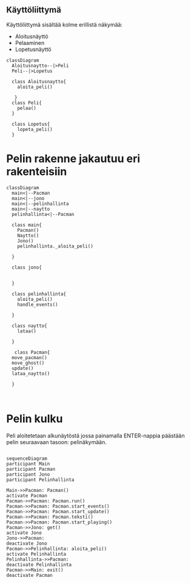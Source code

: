## Käyttöliittymä

Käyttöliittymä sisältää kolme erillistä näkymää:

- Aloitusnäyttö
- Pelaaminen
- Lopetusnäyttö

```mermaid
classDiagram
  Aloitusnaytto--|>Peli
  Peli--|>Lopetus
  
  class Aloitusnaytto{
    aloita_peli()
    
   }
  class Peli{
    pelaa()
  }
  
  class Lopetus{
    lopeta_peli()
  }
```

# Pelin rakenne jakautuu eri rakenteisiin

```mermaid
classDiagram
  main<|--Pacman
  main<|--jono
  main<|--pelinhallinta
  main<|--naytto
  pelinhallinta<|--Pacman

  class main{
    Pacman()
    Naytto()
    Jono()
    pelinhallinta._aloita_peli()

  }

  class jono{
    

  }

  class pelinhallinta{
    aloita_peli()
    handle_events()

  }

  class naytto{
    lataa()

  }

   class Pacman{
  move_pacman()
  move_ghost()
  update()
  lataa_naytto()

  }
  
 
```
# Pelin kulku
 
 Peli aloitetetaan alkunäytöstä jossa painamalla ENTER-nappia päästään pelin seuraavaan tasoon: pelinäkymään.


```mermaid

sequenceDiagram
participant Main
participant Pacman
participant Jono
participant Pelinhallinta

Main->>Pacman: Pacman()
activate Pacman
Pacman->>Pacman: Pacman.run()
Pacman->>Pacman: Pacman.start_events()
Pacman->>Pacman: Pacman.start_update()
Pacman->>Pacman: Pacman.teksti()
Pacman->>Pacman: Pacman.start_playing()
Pacman->>Jono: get()
activate Jono
Jono->>Pacman: 
deactivate Jono
Pacman->>Pelinhallinta: aloita_peli()
activate Pelinhallinta
Pelinhallinta->>Pacman: 
deactivate Pelinhallinta
Pacman->>Main: exit()
deactivate Pacman







```
